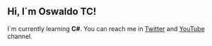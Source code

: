 ## Hi, I´m Oswaldo TC!
I´m currently learning **C#**. You can reach me in [Twitter](https://twitter.com/dev_oswld) and [YouTube](https://www.youtube.com/channel/UCEHSPYsMY2yZKqgCLnycqMQ) channel.
